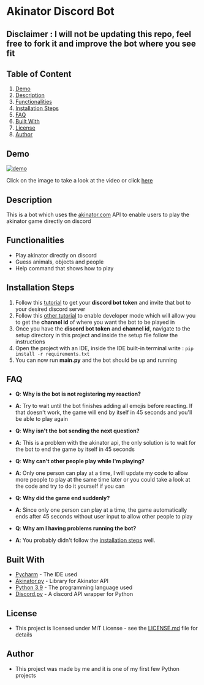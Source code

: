 # Akinator Discord Bot

## Disclaimer : I will not be updating this repo, feel free to fork it and improve the bot where you see fit

## Table of Content

1. [Demo](#Demo)
2. [Description](#Description)
3. [Functionalities](#Functionalities)
4. [Installation Steps](#Installation-Steps)
5. [FAQ](#FAQ)
6. [Built With](#Built-With)
7. [License](#License)
8. [Author](#Author)

## Demo 

[![demo](https://user-images.githubusercontent.com/79618101/116906378-2da15700-ac0e-11eb-82b3-e012f291ba0d.PNG)](https://streamable.com/efd0m2)

Click on the image to take a look at the video or click [here](https://streamable.com/efd0m2)

## Description

This is a bot which uses the [akinator.com](https://akinator.com/) API to enable users to play the akinator game directly on discord

## Functionalities

* Play akinator directly on discord
* Guess animals, objects and people
* Help command that shows how to play

## Installation Steps

1. Follow this [tutorial](https://www.writebots.com/discord-bot-token/) to get your **discord bot token** and invite that bot to your desired discord server 
2. Follow this [other tutorial](https://www.howtogeek.com/714348/how-to-enable-or-disable-developer-mode-on-discord/#:~:text=In%20Discord's%20settings%20menu%2C%20select,message%20sizes%2C%20and%20accessibility%20settings.&text=Scroll%20down%20to%20the%20bottom,the%20%E2%80%9CDeveloper%20Mode%E2%80%9D%20option.) to enable developer mode which will allow you to get the **channel id** of where you want the bot to be played in 
3. Once you have the **discord bot token** and **channel id**, navigate to the setup directory in this project and inside the setup file follow the instructions 
4. Open the project with an IDE, inside the IDE built-in terminal write : `pip install -r requirements.txt`
5. You can now run **main.py** and the bot should be up and running

## FAQ

* **Q**: **Why is the bot is not registering my reaction?**

* **A**: Try to wait until the bot finishes adding all emojis before reacting. If that doesn't work, the game will end by itself in 45 seconds and you'll be able to play again


* **Q**: **Why isn't the bot sending the next question?**

* **A**: This is a problem with the akinator api, the only solution is to wait for the bot to end the game by itself in 45 seconds


* **Q**: **Why can't other people play while I'm playing?**

* **A**: Only one person can play at a time, I will update my code to allow more people to play at the same time later or you could take a look at the code and try to do it yourself if you can 


* **Q**: **Why did the game end suddenly?**

* **A**: Since only one person can play at a time, the game automatically ends after 45 seconds without user input to allow other people to play


* **Q**: **Why am I having problems running the bot?**

* **A**: You probably didn't follow the [installation steps](#Installation-Steps) well. 

## Built With

* [Pycharm](https://www.jetbrains.com/pycharm/) - The IDE used
* [Akinator.py](https://pypi.org/project/akinator.py/) - Library for Akinator API
* [Python 3.9](https://www.python.org/) - The programming language used
* [Discord.py](https://discordpy.readthedocs.io/en/stable/) - A discord API wrapper for Python

## License 

* This project is licensed under MIT License - see the [LICENSE.md](https://github.com/ousmanebarry/akinator-discord/blob/main/LICENSE) file for details

## Author

* This project was made by me and it is one of my first few Python projects
